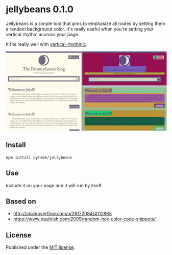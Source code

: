 jellybeans 0.1.0
================

Jellybeans is a simple tool that aims to emphasize all nodes by setting them a random background color. It's really useful when you're setting your vertical rhythm accross your page.

It fits really well with [vertical-rhythmic](https://github.com/pyrsmk/vertical-rhythmic).

![jellybeans demonstration](https://github.com/pyrsmk/jellybeans/raw/master/jellybeans.jpg)

Install
-------


```
npm install pyrsmk/jellybeans
```

Use
---

Include it on your page and it will run by itself.

Based on
--------

- http://stackoverflow.com/a/26172084/4112863
- https://www.paulirish.com/2009/random-hex-color-code-snippets/

License
-------

Published under the [MIT license](http://dreamysource.mit-license.org).
